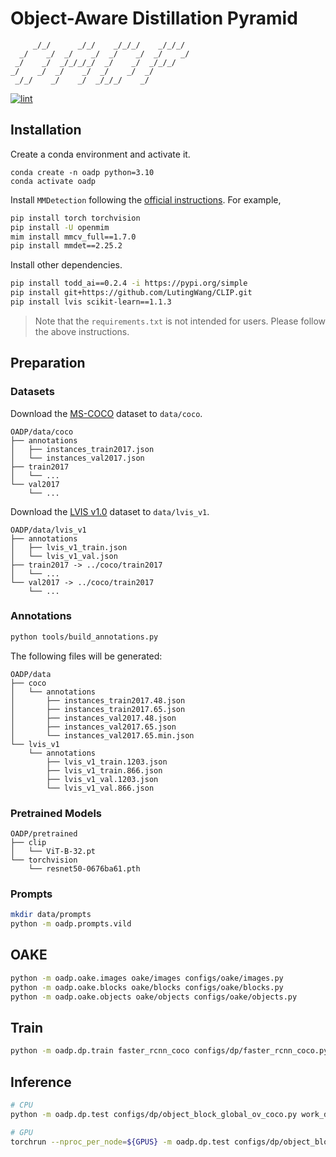 # Object-Aware Distillation Pyramid

```text
     _/_/      _/_/    _/_/_/    _/_/_/
  _/    _/  _/    _/  _/    _/  _/    _/
 _/    _/  _/_/_/_/  _/    _/  _/_/_/
_/    _/  _/    _/  _/    _/  _/
 _/_/    _/    _/  _/_/_/    _/
```

[![lint](https://github.com/LutingWang/OADP/actions/workflows/lint.yaml/badge.svg)](https://github.com/LutingWang/OADP/actions/workflows/lint.yaml)

## Installation

Create a conda environment and activate it.

```shell
conda create -n oadp python=3.10
conda activate oadp
```

Install `MMDetection` following the [official instructions](https://github.com/open-mmlab/mmdetection/blob/master/docs/en/get_started.md/#Installation).
For example,

```bash
pip install torch torchvision
pip install -U openmim
mim install mmcv_full==1.7.0
pip install mmdet==2.25.2
```

Install other dependencies.

```bash
pip install todd_ai==0.2.4 -i https://pypi.org/simple
pip install git+https://github.com/LutingWang/CLIP.git
pip install lvis scikit-learn==1.1.3
```

> Note that the `requirements.txt` is not intended for users. Please follow the above instructions.

## Preparation

### Datasets

Download the [MS-COCO](https://cocodataset.org/#download) dataset to `data/coco`.

```text
OADP/data/coco
├── annotations
│   ├── instances_train2017.json
│   └── instances_val2017.json
├── train2017
│   └── ...
└── val2017
    └── ...
```

Download the [LVIS v1.0](https://www.lvisdataset.org/dataset) dataset to `data/lvis_v1`.

```text
OADP/data/lvis_v1
├── annotations
│   ├── lvis_v1_train.json
│   └── lvis_v1_val.json
├── train2017 -> ../coco/train2017
│   └── ...
└── val2017 -> ../coco/train2017
    └── ...
```

### Annotations

```bash
python tools/build_annotations.py
```

The following files will be generated:

```text
OADP/data
├── coco
│   └── annotations
│       ├── instances_train2017.48.json
│       ├── instances_train2017.65.json
│       ├── instances_val2017.48.json
│       ├── instances_val2017.65.json
│       └── instances_val2017.65.min.json
└── lvis_v1
    └── annotations
        ├── lvis_v1_train.1203.json
        ├── lvis_v1_train.866.json
        ├── lvis_v1_val.1203.json
        └── lvis_v1_val.866.json
```

### Pretrained Models

```text
OADP/pretrained
├── clip
│   └── ViT-B-32.pt
└── torchvision
    └── resnet50-0676ba61.pth
```

### Prompts

```bash
mkdir data/prompts
python -m oadp.prompts.vild
```

## OAKE

```bash
python -m oadp.oake.images oake/images configs/oake/images.py
python -m oadp.oake.blocks oake/blocks configs/oake/blocks.py
python -m oadp.oake.objects oake/objects configs/oake/objects.py
```

## Train

```bash
python -m oadp.dp.train faster_rcnn_coco configs/dp/faster_rcnn_coco.py [--override .trainer.auto_resume:True]
```

## Inference

```bash
# CPU
python -m oadp.dp.test configs/dp/object_block_global_ov_coco.py work_dirs/object_block_global_ov_coco/iter_32000.pth

# GPU
torchrun --nproc_per_node=${GPUS} -m oadp.dp.test configs/dp/object_block_global_ov_coco.py work_dirs/object_block_global_ov_coco/iter_32000.pth
```
